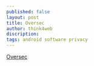 ```yaml
---
published: false
layout: post
title: Oversec
author: think4web
discription:
tags: android software privacy
---
```


[Oversec](https://f-droid.org/en/packages/io.oversec.one/)
